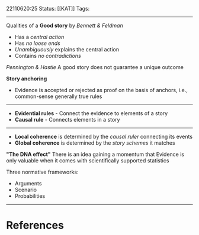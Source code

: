 22110620:25
Status:  [[KAT]]
Tags: 

---
Qualities of a **Good story** by *Bennett & Feldman*
- Has a *central action*
- Has *no loose ends*
- *Unambiguously* explains the central action
- Contains *no contradictions*

*Pennington & Hastie*
A good story does not guarantee a unique outcome

**Story anchoring**
- Evidence is accepted or rejected as proof on the basis of anchors, i.e., common-sense generally true rules
---
- **Evidential rules** - Connect the evidence to elements of a story
- **Causal rule** - Connects elements in a story
---
- **Local coherence** is determined by the *causal ruler* connecting its events
- **Global coherence** is determined by the *story schemes* it matches

**"The DNA effect"**
	There is an idea gaining a momentum that Evidence is only valuable when it comes with scientifically supported statistics

Three normative frameworks:
- Arguments
- Scenario
- Probabilities

---
# References